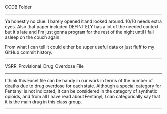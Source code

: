 CCDB Folder

---

Ya honestly no clue. I barely opened it and looked around. 10/10 needs extra eyes. Also that paper included DEFINITELY has a lot of the needed context but it's late and I'm just gonna program for the rest of the night until I fall asleep on the couch again.

From what I can tell it could either be super useful data or just fluff to my GitHub commit history.

---

VSRR_Provisional_Drug_Overdose File

---

I think this Excel file can be handy in our work in terms of the number of deaths due to drug overdose for each state. Although a special category for Fentanyl is not indicated, it can be considered in the category of synthetic opioids, and from all I have read about Fentanyl, I can categorically say that it is the main drug in this class group.

---

